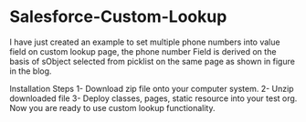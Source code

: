 Salesforce-Custom-Lookup
========================
I have just created an example to set multiple phone numbers into value field on custom lookup page, the phone number Field is derived on the basis of sObject selected from picklist on the same page as shown in figure in the blog. 

Installation Steps
1-  Download zip file onto your computer system.
2-	Unzip downloaded file
3-	Deploy classes, pages, static resource into your test org.
Now you are ready to use custom lookup functionality.


